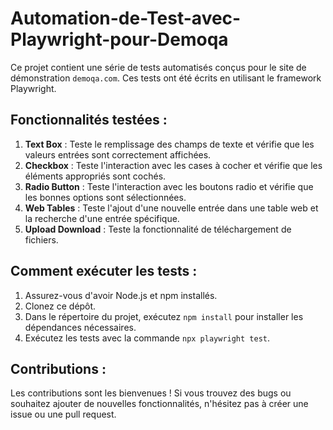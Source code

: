 # Automation-de-Test-avec-Playwright-pour-Demoqa
Ce projet contient une série de tests automatisés conçus pour le site de démonstration `demoqa.com`. Ces tests ont été écrits en utilisant le framework Playwright.

## Fonctionnalités testées :

1. **Text Box** : Teste le remplissage des champs de texte et vérifie que les valeurs entrées sont correctement affichées.
2. **Checkbox** : Teste l'interaction avec les cases à cocher et vérifie que les éléments appropriés sont cochés.
3. **Radio Button** : Teste l'interaction avec les boutons radio et vérifie que les bonnes options sont sélectionnées.
4. **Web Tables** : Teste l'ajout d'une nouvelle entrée dans une table web et la recherche d'une entrée spécifique.
5. **Upload Download** : Teste la fonctionnalité de téléchargement de fichiers.

## Comment exécuter les tests :

1. Assurez-vous d'avoir Node.js et npm installés.
2. Clonez ce dépôt.
3. Dans le répertoire du projet, exécutez `npm install` pour installer les dépendances nécessaires.
4. Exécutez les tests avec la commande `npx playwright test`.

## Contributions :

Les contributions sont les bienvenues ! Si vous trouvez des bugs ou souhaitez ajouter de nouvelles fonctionnalités, n'hésitez pas à créer une issue ou une pull request.


